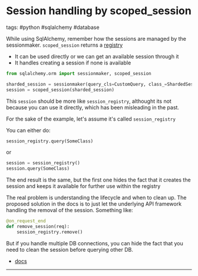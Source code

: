 # Session handling by scoped_session

tags: #python #sqlalchemy #database

While using SqlAlchemy, remember how the sessions are managed by the sessionmaker.
`scoped_session` returns a [registry](https://martinfowler.com/eaaCatalog/registry.html)

- It can be used directly or we can get an available session through it
- It handles creating a session if none is available

```py 
from sqlalchemy.orm import sessionmaker, scoped_session

sharded_session = sessionmaker(query_cls=CustomQuery, class_=ShardedSession)
session = scoped_session(sharded_session) 
```

This `session` should be more like `session_registry`, althought its not
because you can use it directly, which has been misleading in the past.

For the sake of the example, let's assume it's called `session_registry`

You can either do:

```py
session_registry.query(SomeClass) 
```

or

```py
session = session_registry()
session.query(SomeClass) 
```

The end result is the same, but the first one hides the fact that it creates
the session and keeps it available for further use within the registry

The real problem is understanding the lifecycle and when to clean up. The
proposed solution in the docs is to just let the underlying API framework
handling the removal of the session. Something like:

```py
@on_request_end
def remove_session(req):
    session_registry.remove()
```

But if you handle multiple DB connections, you can hide the fact that you need
to clean the session before querying other DB.


- [docs](https://docs.sqlalchemy.org/en/14/orm/contextual.html#using-thread-local-scope-with-web-applications)

----------------------------------------------------------------------
